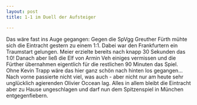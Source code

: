 ```yaml
---
layout: post
title: 1-1 im Duell der Aufsteiger

---
```


Das wäre fast ins Auge gegangen: Gegen die SpVgg Greuther Fürth mühte sich die Eintracht gestern zu einem 1:1. Dabei war den Frankfurtern ein Traumstart gelungen. Meier erzielte bereits nach knapp 30 Sekunden das 1:0! Danach aber ließ die Elf von Armin Veh einiges vermissen und die Fürther übernahmen eigentlich für die restlichen 90 Minuten das Spiel. Ohne Kevin Trapp wäre das hier ganz schön nach hinten los gegangen... Nach vorne passierte nicht viel, was auch - aber nicht nur am heute sehr unglücklich agierenden Olivier Occean lag. Alles in allem bleibt die Eintracht aber zu Hause ungeschlagen und darf nun dem Spitzenspiel in München entgegenfiebern.


